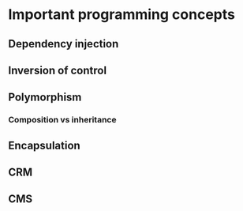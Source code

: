 # Important programming concepts

## Dependency injection

## Inversion of control

## Polymorphism

### Composition vs inheritance

## Encapsulation

## CRM

## CMS




